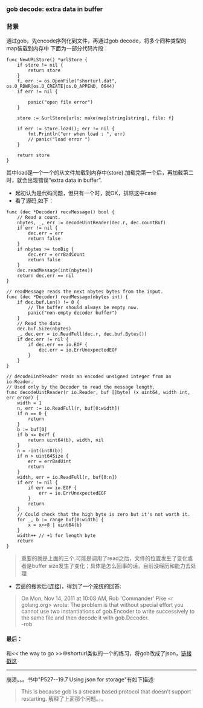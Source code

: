### gob decode: extra data in buffer
### 背景
通过gob，先encode序列化到文件，再通过gob decode，将多个同种类型的map装载到内存中
下面为一部分代码片段：
```
func NewURLStore() *urlStore {
	if store != nil {
		return store
	}
	f, err := os.OpenFile("shorturl.dat", os.O_RDWR|os.O_CREATE|os.O_APPEND, 0644)
	if err != nil {

		panic("open file error")
	}

	store := &urlStore{urls: make(map[string]string), file: f}

	if err := store.load(); err != nil {
		fmt.Println("err when load : ", err)
		// panic("load error ")
	}

	return store
}
```
其中load是一个一个的从文件加载到内存中(store).加载完第一个后，再加载第二时，就会出现错误“extra data in buffer”.
* 起初认为是代码问题，但只有一个时，就OK，排除这中case
* 看了源码,如下：

```
func (dec *Decoder) recvMessage() bool {
	// Read a count.
	nbytes, _, err := decodeUintReader(dec.r, dec.countBuf)
	if err != nil {
		dec.err = err
		return false
	}
	if nbytes >= tooBig {
		dec.err = errBadCount
		return false
	}
	dec.readMessage(int(nbytes))
	return dec.err == nil
}

// readMessage reads the next nbytes bytes from the input.
func (dec *Decoder) readMessage(nbytes int) {
	if dec.buf.Len() != 0 {
		// The buffer should always be empty now.
		panic("non-empty decoder buffer")
	}
	// Read the data
	dec.buf.Size(nbytes)
	_, dec.err = io.ReadFull(dec.r, dec.buf.Bytes())
	if dec.err != nil {
		if dec.err == io.EOF {
			dec.err = io.ErrUnexpectedEOF
		}
	}
}

// decodeUintReader reads an encoded unsigned integer from an io.Reader.
// Used only by the Decoder to read the message length.
func decodeUintReader(r io.Reader, buf []byte) (x uint64, width int, err error) {
	width = 1
	n, err := io.ReadFull(r, buf[0:width])
	if n == 0 {
		return
	}
	b := buf[0]
	if b <= 0x7f {
		return uint64(b), width, nil
	}
	n = -int(int8(b))
	if n > uint64Size {
		err = errBadUint
		return
	}
	width, err = io.ReadFull(r, buf[0:n])
	if err != nil {
		if err == io.EOF {
			err = io.ErrUnexpectedEOF
		}
		return
	}
	// Could check that the high byte is zero but it's not worth it.
	for _, b := range buf[0:width] {
		x = x<<8 | uint64(b)
	}
	width++ // +1 for length byte
	return
}

```
>重要的就是上面的三个.可能是调用了read之后，文件的位置发生了变化或者是buffer size发生了变化；具体是怎么回事的话，目前没经历和能力去处理  
* 苦逼的搜索后([连接](http://comments.gmane.org/gmane.comp.lang.go.general/44484))，得到了一个笼统的回答:  
>On Mon, Nov 14, 2011 at 10:08 AM, Rob 'Commander' Pike <r <at> golang.org> wrote:
>The problem is that without special effort you cannot use two
>instantiations of gob.Encoder to write successively to the same file
>and then decode it with gob.Decoder.  
>-rob

#### 最后：
和<< the way to go >>中shorturl类似的一个的练习，将gob改成了json，[链接戳这](https://github.com/nf/goto/commit/16269b8a90b00b7e12331f6632526195b8c3a19f#diff-2)

---------------------------------------------------------------------------------------------------------------------------
崩溃。。。书中"P527--19.7 Using json for storage"有如下描述:
>This is because gob is a stream based protocol that doesn’t support restarting.
解释了上面那个问题。。。

